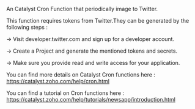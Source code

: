 An Catalyst Cron Function that periodically image to Twitter.

This function requires tokens from Twitter.They can be generated by the following steps :

-> Visit developer.twitter.com and sign up for a developer account.

-> Create a Project and generate the mentioned tokens and secrets.

-> Make sure you provide read and write access for your application.

You can find more details on Catalyst Cron functions here : https://catalyst.zoho.com/help/cron.html

You can find a tutorial on Cron functions here : https://catalyst.zoho.com/help/tutorials/newsapp/introduction.html
